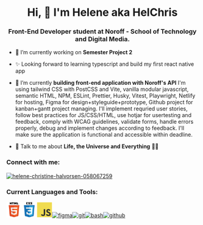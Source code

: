 <h1 align="center">Hi, 👋 I'm Helene aka HelChris</h1>
<h3 align="center">Front-End Developer student at Noroff - School of Technology and Digital Media.</h3>

<p align="left">  </p>

- 🔭 I’m currently working on **Semester Project 2**

- ✨ Looking forward to learning typescript and build my first react native app 

- 🌱 I’m currently **building front-end application with Noroff's API**
 I'm using tailwind CSS with PostCSS and Vite, vanilla modular javascript, semantic HTML, NPM, ESLint, Prettier, Husky, Vitest, Playwright, Netlify for hosting, Figma for design+styleguide+prototype, Github project for kanban+gantt project managing. I'll implement requried user stories, follow best practices for JS/CSS/HTML, use hotjar for usertesting and feedback, comply with WCAG guidelines, validate forms, handle errors properly, debug and implement changes according to feedback. I'll make sure the application is functional and accessible within deadline. 

- 💬 Talk to me about **Life, the Universe and Everything** 📖🤓

<h3 align="left">Connect with me:</h3>
<p align="left">
<a href="https://linkedin.com/in/helene-christine-halvorsen-058067259" target="_blank"><img align="center" src="https://raw.githubusercontent.com/rahuldkjain/github-profile-readme-generator/master/src/images/icons/Social/linked-in-alt.svg" alt="helene-christine-halvorsen-058067259" height="30" width="40" /></a>
</p>

<h3 align="left">Current Languages and Tools:</h3>
<p align="left"><a href="https://www.w3.org/html/" target="_blank" rel="noreferrer"><img src="https://raw.githubusercontent.com/devicons/devicon/master/icons/html5/html5-original-wordmark.svg" alt="html5" width="40" height="40"/></a><a href="https://www.w3schools.com/css/" target="_blank" rel="noreferrer"><img src="https://raw.githubusercontent.com/devicons/devicon/master/icons/css3/css3-original-wordmark.svg" alt="css3" width="40" height="40"/></a><a href="https://developer.mozilla.org/en-US/docs/Web/JavaScript" target="_blank" rel="noreferrer"><img src="https://raw.githubusercontent.com/devicons/devicon/master/icons/javascript/javascript-original.svg" alt="javascript" width="40" height="40"/></a><a href="https://www.figma.com/" target="_blank" rel="noreferrer"><img src="https://www.vectorlogo.zone/logos/figma/figma-icon.svg" alt="figma" width="40" height="40"/></a><a href="https://git-scm.com/" target="_blank" rel="noreferrer"><img src="https://www.vectorlogo.zone/logos/git-scm/git-scm-icon.svg" alt="git" width="40" height="40"/></a><a href="https://www.gnu.org/software/bash/" target="_blank" rel="noreferrer"><img src="https://www.vectorlogo.zone/logos/gnu_bash/gnu_bash-icon.svg" alt="bash" width="40" height="40"/></a><a href="https://github.com" target="_blank" rel="noreferrer"><img src="https://github.githubassets.com/assets/GitHub-Mark-ea2971cee799.png" alt="github" width="40" height="40"/></a></p>
